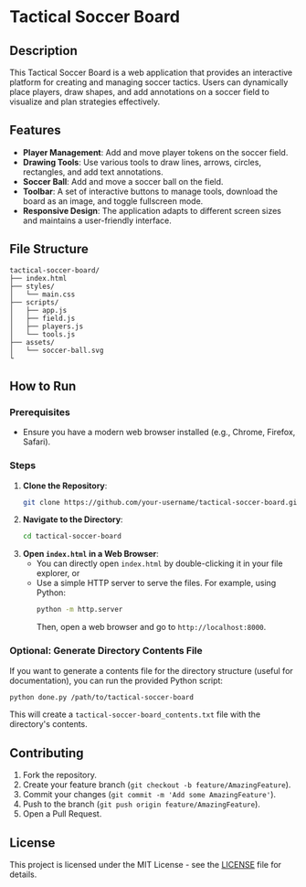 
# Tactical Soccer Board

## Description
This Tactical Soccer Board is a web application that provides an interactive platform for creating and managing soccer tactics. Users can dynamically place players, draw shapes, and add annotations on a soccer field to visualize and plan strategies effectively.

## Features
- **Player Management**: Add and move player tokens on the soccer field.
- **Drawing Tools**: Use various tools to draw lines, arrows, circles, rectangles, and add text annotations.
- **Soccer Ball**: Add and move a soccer ball on the field.
- **Toolbar**: A set of interactive buttons to manage tools, download the board as an image, and toggle fullscreen mode.
- **Responsive Design**: The application adapts to different screen sizes and maintains a user-friendly interface.

## File Structure

```
tactical-soccer-board/
├── index.html
├── styles/
│   └── main.css
├── scripts/
│   ├── app.js
│   ├── field.js
│   ├── players.js
│   └── tools.js
├── assets/
│   └── soccer-ball.svg
└
```

## How to Run
### Prerequisites
- Ensure you have a modern web browser installed (e.g., Chrome, Firefox, Safari).

### Steps
1. **Clone the Repository**:
    ```sh
    git clone https://github.com/your-username/tactical-soccer-board.git
    ```
2. **Navigate to the Directory**:
    ```sh
    cd tactical-soccer-board
    ```
3. **Open `index.html` in a Web Browser**:
    - You can directly open `index.html` by double-clicking it in your file explorer, or
    - Use a simple HTTP server to serve the files. For example, using Python:
      ```sh
      python -m http.server
      ```
      Then, open a web browser and go to `http://localhost:8000`.

### Optional: Generate Directory Contents File
If you want to generate a contents file for the directory structure (useful for documentation), you can run the provided Python script:
```sh
python done.py /path/to/tactical-soccer-board
```
This will create a `tactical-soccer-board_contents.txt` file with the directory's contents.

## Contributing
1. Fork the repository.
2. Create your feature branch (`git checkout -b feature/AmazingFeature`).
3. Commit your changes (`git commit -m 'Add some AmazingFeature'`).
4. Push to the branch (`git push origin feature/AmazingFeature`).
5. Open a Pull Request.

## License
This project is licensed under the MIT License - see the [LICENSE](LICENSE) file for details.
